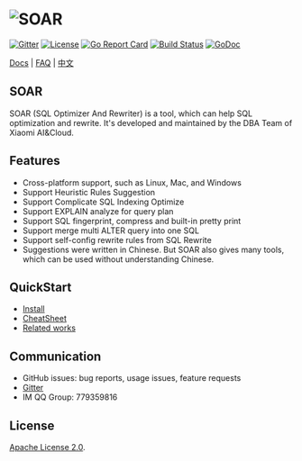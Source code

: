 # ![SOAR](https://raw.githubusercontent.com/XiaoMi/soar/master/doc/images/logo.png)

[![Gitter](https://badges.gitter.im/Join%20Chat.svg)](https://gitter.im/xiaomi-dba/soar)
[![License](https://img.shields.io/badge/License-Apache%202.0-blue.svg)](http://github.com/huolunl/soar/blob/master/LICENSE)
[![Go Report Card](https://goreportcard.com/badge/github.com/huolunl/soar)](https://goreportcard.com/report/github.com/huolunl/soar)
[![Build Status](https://travis-ci.org/XiaoMi/soar.svg?branch=master)](https://travis-ci.org/XiaoMi/soar)
[![GoDoc](https://godoc.org/github.com/huolunl/soar?status.svg)](https://godoc.org/github.com/huolunl/soar)

[Docs](http://github.com/huolunl/soar/tree/master/doc) | [FAQ](http://github.com/huolunl/soar/blob/master/doc/FAQ_en.md) | [中文](http://github.com/huolunl/soar/blob/master/README.md)

## SOAR

SOAR (SQL Optimizer And Rewriter) is a tool, which can help SQL optimization and rewrite. It's developed and maintained by the DBA Team of Xiaomi AI&Cloud.

## Features

* Cross-platform support, such as Linux, Mac, and Windows
* Support Heuristic Rules Suggestion
* Support Complicate SQL Indexing Optimize
* Support EXPLAIN analyze for query plan
* Support SQL fingerprint, compress and built-in pretty print
* Support merge multi ALTER query into one SQL
* Support self-config rewrite rules from SQL Rewrite
* Suggestions were written in Chinese. But SOAR also gives many tools, which can be used without understanding Chinese.

## QuickStart

* [Install](http://github.com/huolunl/soar/blob/master/doc/install_en.md)
* [CheatSheet](http://github.com/huolunl/soar/blob/master/doc/cheatsheet_en.md)
* [Related works](http://github.com/huolunl/soar/blob/master/doc/comparison_en.md)

## Communication

* GitHub issues: bug reports, usage issues, feature requests
* [Gitter](https://gitter.im/xiaomi-dba/soar)
* IM QQ Group: 779359816

## License

[Apache License 2.0](https://github.com/huolunl/soar/blob/master/LICENSE).
